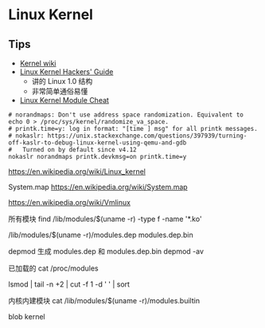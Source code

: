 # Linux Kernel

## Tips
* [Kernel wiki](https://wiki.kernel.org/)
* [Linux Kernel Hackers' Guide](http://www.tldp.org/LDP/khg/HyperNews/get/khg.html)
  * 讲的 Linux 1.0 结构
  * 非常简单通俗易懂
* [Linux Kernel Module Cheat](https://github.com/cirosantilli/linux-kernel-module-cheat)


```
# norandmaps: Don't use address space randomization. Equivalent to echo 0 > /proc/sys/kernel/randomize_va_space.
# printk.time=y: log in format: "[time ] msg" for all printk messages.
# nokaslr: https://unix.stackexchange.com/questions/397939/turning-off-kaslr-to-debug-linux-kernel-using-qemu-and-gdb
#   Turned on by default since v4.12
nokaslr norandmaps printk.devkmsg=on printk.time=y
```

https://en.wikipedia.org/wiki/Linux_kernel


System.map
https://en.wikipedia.org/wiki/System.map

https://en.wikipedia.org/wiki/Vmlinux

所有模块
find /lib/modules/$(uname -r) -type f -name '*.ko'

/lib/modules/$(uname -r)/modules.dep
modules.dep.bin

depmod
生成 modules.dep 和 modules.dep.bin
depmod -av

已加载的
cat /proc/modules

lsmod | tail -n +2 | cut -f 1 -d ' ' | sort

内核内建模块
cat /lib/modules/$(uname -r)/modules.builtin

blob kernel

